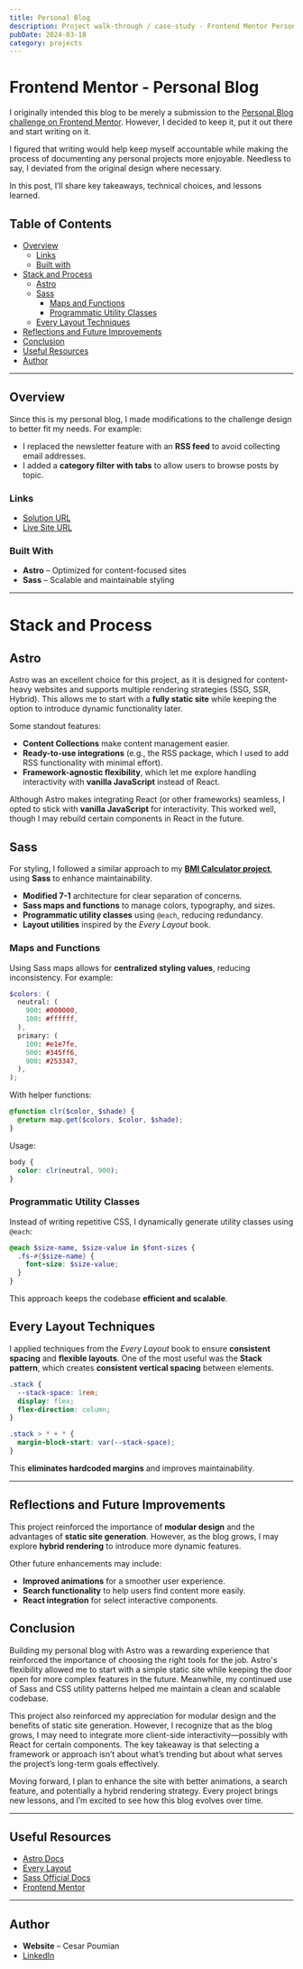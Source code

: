 ```yaml
---
title: Personal Blog
description: Project walk-through / case-study - Frontend Mentor Personal Blog
pubDate: 2024-03-18
category: projects
---
```


# Frontend Mentor - Personal Blog

I originally intended this blog to be merely a submission to the [Personal Blog challenge on Frontend Mentor](https://www.frontendmentor.io/challenges/devjobs-web-app-HuvC_LP4l?tab=downloads). However, I decided to keep it, put it out there and start writing on it.

I figured that writing would help keep myself accountable while making the process of documenting any personal projects more enjoyable. Needless to say, I deviated from the original design where necessary.

In this post, I’ll share key takeaways, technical choices, and lessons learned.

## Table of Contents

- [Overview](#overview)
  - [Links](#links)
  - [Built with](#built-with)
- [Stack and Process](#stack-and-process)
  - [Astro](#astro)
  - [Sass](#sass)
    - [Maps and Functions](#maps-and-functions)
    - [Programmatic Utility Classes](#programmatic-utility-classes)
  - [Every Layout Techniques](#every-layout-techniques)
- [Reflections and Future Improvements](#reflections-and-future-improvements)
- [Conclusion](#conclusion)
- [Useful Resources](#useful-resources)
- [Author](#author)

---

## Overview

Since this is my personal blog, I made modifications to the challenge design to better fit my needs. For example:

- I replaced the newsletter feature with an **RSS feed** to avoid collecting email addresses.
- I added a **category filter with tabs** to allow users to browse posts by topic.

### Links

- [Solution URL](https://github.com/cepoumian/personal-blog)
- [Live Site URL](https://cepo-astro-blog.netlify.app/)

### Built With

- **Astro** – Optimized for content-focused sites
- **Sass** – Scalable and maintainable styling

---

# Stack and Process

## Astro

Astro was an excellent choice for this project, as it is designed for content-heavy websites and supports multiple rendering strategies (SSG, SSR, Hybrid). This allows me to start with a **fully static site** while keeping the option to introduce dynamic functionality later.

Some standout features:

- **Content Collections** make content management easier.
- **Ready-to-use integrations** (e.g., the RSS package, which I used to add RSS functionality with minimal effort).
- **Framework-agnostic flexibility**, which let me explore handling interactivity with **vanilla JavaScript** instead of React.

Although Astro makes integrating React (or other frameworks) seamless, I opted to stick with **vanilla JavaScript** for interactivity. This worked well, though I may rebuild certain components in React in the future.

## Sass

For styling, I followed a similar approach to my [**BMI Calculator project**](https://cepo-astro-blog.netlify.app/blog/project-bmi-calc/), using **Sass** to enhance maintainability.

- **Modified 7-1** architecture for clear separation of concerns.
- **Sass maps and functions** to manage colors, typography, and sizes.
- **Programmatic utility classes** using `@each`, reducing redundancy.
- **Layout utilities** inspired by the _Every Layout_ book.

### Maps and Functions

Using Sass maps allows for **centralized styling values**, reducing inconsistency. For example:

```scss
$colors: (
  neutral: (
    900: #000000,
    100: #ffffff,
  ),
  primary: (
    100: #e1e7fe,
    500: #345ff6,
    900: #253347,
  ),
);
```

With helper functions:

```scss
@function clr($color, $shade) {
  @return map.get($colors, $color, $shade);
}
```

Usage:

```scss
body {
  color: clr(neutral, 900);
}
```

### Programmatic Utility Classes

Instead of writing repetitive CSS, I dynamically generate utility classes using `@each`:

```scss
@each $size-name, $size-value in $font-sizes {
  .fs-#{$size-name} {
    font-size: $size-value;
  }
}
```

This approach keeps the codebase **efficient and scalable**.

## Every Layout Techniques

I applied techniques from the _Every Layout_ book to ensure **consistent spacing** and **flexible layouts**. One of the most useful was the **Stack pattern**, which creates **consistent vertical spacing** between elements.

```scss
.stack {
  --stack-space: 1rem;
  display: flex;
  flex-direction: column;
}

.stack > * + * {
  margin-block-start: var(--stack-space);
}
```

This **eliminates hardcoded margins** and improves maintainability.

---

## Reflections and Future Improvements

This project reinforced the importance of **modular design** and the advantages of **static site generation**. However, as the blog grows, I may explore **hybrid rendering** to introduce more dynamic features.

Other future enhancements may include:

- **Improved animations** for a smoother user experience.
- **Search functionality** to help users find content more easily.
- **React integration** for select interactive components.

## Conclusion

Building my personal blog with Astro was a rewarding experience that reinforced the importance of choosing the right tools for the job. Astro's flexibility allowed me to start with a simple static site while keeping the door open for more complex features in the future. Meanwhile, my continued use of Sass and CSS utility patterns helped me maintain a clean and scalable codebase.

This project also reinforced my appreciation for modular design and the benefits of static site generation. However, I recognize that as the blog grows, I may need to integrate more client-side interactivity—possibly with React for certain components. The key takeaway is that selecting a framework or approach isn’t about what’s trending but about what serves the project’s long-term goals effectively.

Moving forward, I plan to enhance the site with better animations, a search feature, and potentially a hybrid rendering strategy. Every project brings new lessons, and I’m excited to see how this blog evolves over time.

---

## Useful Resources

- [Astro Docs](https://docs.astro.build/en/getting-started/)
- [Every Layout](https://every-layout.dev/)
- [Sass Official Docs](https://sass-lang.com/documentation/)
- [Frontend Mentor](https://www.frontendmentor.io/)

---

## Author

- **Website** – Cesar Poumian
- [LinkedIn](https://www.linkedin.com/in/cesar-eduardo-poumian-orozco-407020b6/)
